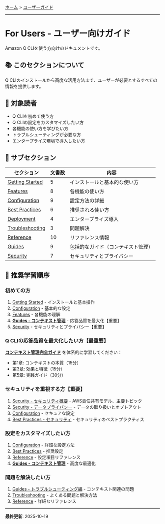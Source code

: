 [ホーム](../README.md) > [ユーザーガイド](README.md)

---

# For Users - ユーザー向けガイド

Amazon Q CLIを使う方向けのドキュメントです。

## 📚 このセクションについて

Q CLIのインストールから高度な活用方法まで、ユーザーが必要とするすべての情報を提供します。

## 🎯 対象読者

- Q CLIを初めて使う方
- Q CLIの設定をカスタマイズしたい方
- 各機能の使い方を学びたい方
- トラブルシューティングが必要な方
- エンタープライズ環境で導入したい方

## 📖 サブセクション

| セクション | 文書数 | 内容 |
|-----------|--------|------|
| [Getting Started](01_getting-started/) | 5 | インストールと基本的な使い方 |
| [Features](02_features/) | 8 | 各機能の使い方 |
| [Configuration](03_configuration/) | 9 | 設定方法の詳細 |
| [Best Practices](04_best-practices/) | 6 | 推奨される使い方 |
| [Deployment](05_deployment/) | 4 | エンタープライズ導入 |
| [Troubleshooting](06_troubleshooting/) | 3 | 問題解決 |
| [Reference](07_reference/) | 10 | リファレンス情報 |
| [Guides](08_guides/) | 9 | 包括的なガイド（コンテキスト管理） |
| [Security](09_security/) | 7 | セキュリティとプライバシー |

## 🚀 推奨学習順序

### 初めての方
1. [Getting Started](01_getting-started/) - インストールと基本操作
2. [Configuration](03_configuration/) - 基本的な設定
3. [Features](02_features/) - 各機能の理解
4. **[Guides - コンテキスト管理](08_guides/)** - 応答品質を最大化【重要】
5. [Security](09_security/) - セキュリティとプライバシー【重要】

### Q CLIの応答品質を最大化したい方【最重要】
**[コンテキスト管理完全ガイド](08_guides/)** を体系的に学習してください：
- 第1章: コンテキストの本質（15分）
- 第3章: 効果と特徴（15分）
- 第5章: 実践ガイド（30分）

### セキュリティを重視する方【重要】
1. [Security - セキュリティ概要](09_security/01_security-overview.md) - AWS責任共有モデル、主要トピック
2. [Security - データプライバシー](09_security/02_data-privacy.md) - データの取り扱いとオプトアウト
3. [Configuration](03_configuration/) - セキュアな設定
4. [Best Practices - セキュリティ](04_best-practices/02_security.md) - セキュリティのベストプラクティス

### 設定をカスタマイズしたい方
1. [Configuration](03_configuration/) - 詳細な設定方法
2. [Best Practices](04_best-practices/) - 推奨設定
3. [Reference](07_reference/) - 設定項目リファレンス
4. **[Guides - コンテキスト管理](08_guides/)** - 高度な最適化

### 問題を解決したい方
1. [Guides - トラブルシューティング編](08_guides/06_troubleshooting.md) - コンテキスト関連の問題
2. [Troubleshooting](06_troubleshooting/) - よくある問題と解決方法
3. [Reference](07_reference/) - 詳細なリファレンス

---

**最終更新**: 2025-10-19
